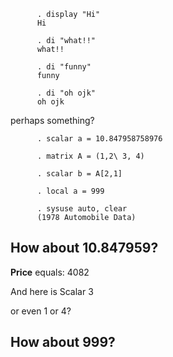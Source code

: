           . display "Hi"
          Hi

          . di "what!!"
          what!!

          . di "funny"
          funny

          . di "oh ojk"
          oh ojk


perhaps something?


          . scalar a = 10.847958758976

          . matrix A = (1,2\ 3, 4)

          . scalar b = A[2,1]

          . local a = 999

          . sysuse auto, clear
          (1978 Automobile Data)


How about 10.847959?
-----------------

__Price__ equals: 4082

And here is Scalar 3

or even 1 or 4?


How about 999?
-----------------





